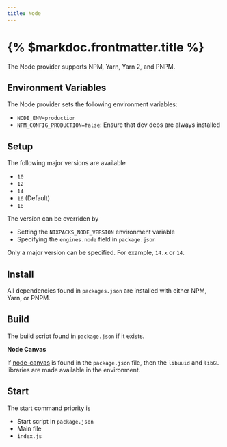 ```yaml
---
title: Node
---
```


# {% $markdoc.frontmatter.title %}

The Node provider supports NPM, Yarn, Yarn 2, and PNPM.

## Environment Variables

The Node provider sets the following environment variables:

- `NODE_ENV=production`
- `NPM_CONFIG_PRODUCTION=false`: Ensure that dev deps are always installed

## Setup

The following major versions are available

- `10`
- `12`
- `14`
- `16` (Default)
- `18`

The version can be overriden by

- Setting the `NIXPACKS_NODE_VERSION` environment variable
- Specifying the `engines.node` field in `package.json`

Only a major version can be specified. For example, `14.x` or `14`.

## Install

All dependencies found in `packages.json` are installed with either NPM, Yarn, or PNPM.

## Build

The build script found in `package.json` if it exists.

**Node Canvas**

If [node-canvas](https://www.npmjs.com/package/canvas) is found in the `package.json` file, then the `libuuid` and `libGL` libraries are made available in the environment.

## Start

The start command priority is

- Start script in `package.json`
- Main file
- `index.js`
